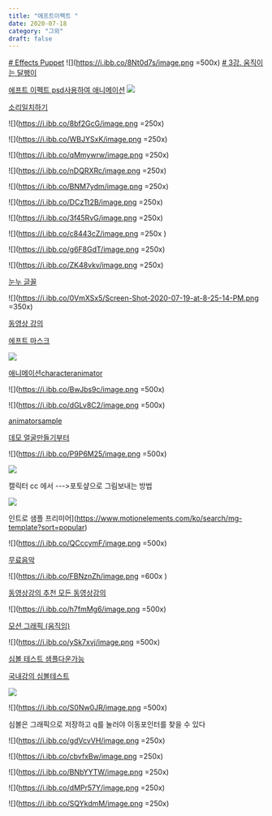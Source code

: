 ```yaml
---
title: "에프트이펙트 "
date: 2020-07-18
category: "그외"
draft: false
---
```

[# Effects Puppet](https://www.youtube.com/watch?v=Oy5xQTIwKZc&list=PL5yNm_k-t3GBolbu9zv0A57762gpb1Tc9&index=13)
![](https://i.ibb.co/8Nt0d7s/image.png =500x)
[# 3강. 움직이는 달팽이](https://www.youtube.com/watch?v=VsrOs4BNdvA)

[에프트 이펙트 psd사용하여 애니메이션](https://www.youtube.com/watch?v=-54JJ_re6qw)
![](https://i.ibb.co/vHG29Rt/image.png)

[소리일치하기](https://helpx.adobe.com/kr/adobe-character-animator/how-to/recording-editing-performances.html?playlist=/services/playlist.helpx/products:SG_CHARACTERANIMATOR/learn-path:get-started/set-header:ccx-designer/playlist:orientation/ko_KR.json&ref=helpx.adobe.com)

  

![](https://i.ibb.co/8bf2GcG/image.png =250x)

![](https://i.ibb.co/WBJYSxK/image.png =250x)

![](https://i.ibb.co/qMmywrw/image.png =250x)

![](https://i.ibb.co/nDQRXRc/image.png =250x)

![](https://i.ibb.co/BNM7ydm/image.png =250x)

![](https://i.ibb.co/DCzTt2B/image.png =250x)

![](https://i.ibb.co/3f45RvG/image.png =250x)

![](https://i.ibb.co/c8443cZ/image.png =250x )

![](https://i.ibb.co/g6F8GdT/image.png =250x)

![](https://i.ibb.co/ZK48vkv/image.png =250x)

  

  

[눈누 글꼴](https://noonnu.cc/)

![](https://i.ibb.co/0VmXSx5/Screen-Shot-2020-07-19-at-8-25-14-PM.png =350x)

  

  

[동영상 강의 ](https://www.youtube.com/watch?v=ZJqNLtyTKJQ&list=PL25y0vNai5l8pJCo6ZVsSp3AqLwx33EnQ&index=27)

  

  

[에프트 마스크](https://www.youtube.com/watch?v=lvQgKa0CNkE&list=PL25y0vNai5l8pJCo6ZVsSp3AqLwx33EnQ&index=28)

![](https://i.ibb.co/CBTQ1Rm/Screen-Shot-2020-07-19-at-9-30-57-PM.png)

 

  

  

[애니메이션characteranimator](https://helpx.adobe.com/kr/adobe-character-animator/using/overview.html)

![](https://i.ibb.co/BwJbs9c/image.png =500x)

  

![](https://i.ibb.co/dGLv8C2/image.png =500x)

[animatorsample](https://www.youtube.com/watch?v=ISTy1k8J39c&list=TLPQMjAwNzIwMjBH7CoziMSofQ&index=4)

  

[데모 얼굴만들기부터 ](https://helpx.adobe.com/kr/adobe-character-animator/how-to/build-animated-face.html?playlist=/services/playlist.helpx/products:SG_CHARACTERANIMATOR/learn-path:get-started/set-header:ccx-designer/playlist:orientation/ko_KR.json&ref=helpx.adobe.com)

  

![](https://i.ibb.co/P9P6M25/image.png =500x)

  

![](https://i.ibb.co/S5TY4n4/image.png)

  

캘릭터 cc 에서 --->포토샾으로  그림보내는  방법

![](https://i.ibb.co/3s4JKSS/image.png)

  

인트로 샘플 프리미어](https://www.motionelements.com/ko/search/mg-template?sort=popular)

![](https://i.ibb.co/QCccymF/image.png =500x)

  

[무료음악](https://www.youtube.com/audiolibrary/music?nv=1)

![](https://i.ibb.co/FBNznZh/image.png  =600x )

  

[동영상강의 추천  모든 동영상강의 ](https://terua768.tistory.com/entry/%EC%98%81%EC%83%81%ED%8E%B8%EC%A7%91-%ED%94%84%EB%A6%AC%EB%AF%B8%EC%96%B4-%ED%94%84%EB%A1%9C-%EA%B0%95%EC%9D%98-%EC%B6%94%EC%B2%9C)

![](https://i.ibb.co/h7fmMg6/image.png =500x)

  

  

[모션 그래픽 (움직임)](https://www.youtube.com/watch?v=bfgkNPFva74)

![](https://i.ibb.co/ySk7xvj/image.png =500x)

  

  

[심볼 테스트 샘플다운가능 ](https://helpx.adobe.com/kr/animate/how-to/tweening-animation.html)

[국내강의 심볼테스트](https://www.youtube.com/watch?v=1dwC9QV19cA)

![](https://i.ibb.co/7jRGhpv/image.png)

![](https://i.ibb.co/S0Nw0JR/image.png =500x)

  

심볼은  그래픽으로  저장하고 q를  눌러야  이동포인터를  찾을  수  있다

![](https://i.ibb.co/gdVcvVH/image.png  =250x)

![](https://i.ibb.co/cbvfxBw/image.png  =250x)

![](https://i.ibb.co/BNbYYTW/image.png  =250x)

![](https://i.ibb.co/dMPr57Y/image.png  =250x)

![](https://i.ibb.co/SQYkdmM/image.png  =250x)





<!--stackedit_data:
eyJoaXN0b3J5IjpbLTIxMzE3NTQwNzIsLTE1MDQ4MTI3NzAsLT
YxMDI0MjIzMiwxMDE2OTIxNDU2LDEzMTkwNTQzNzQsLTMwNTE1
Mzg5MSwxNjYzNDYxNDY3LDYxNjEzNDU3LC0yMDUyNTE0MTM1LD
EwMTQ0NDM3ODIsLTkwNjY4NTIxNyw1OTUyMzQwMjgsNDY4MjU3
MTczLDg5NjY1OTYzNCwtMTc3ODU5MjE3MSwtMTY1OTUwOTA4OS
wtMTU0Nzk0NDEzNSwtMTE3MDg2NTQ5LDE3MzYyOTYwMDcsLTEx
MTUxNTExODldfQ==
-->